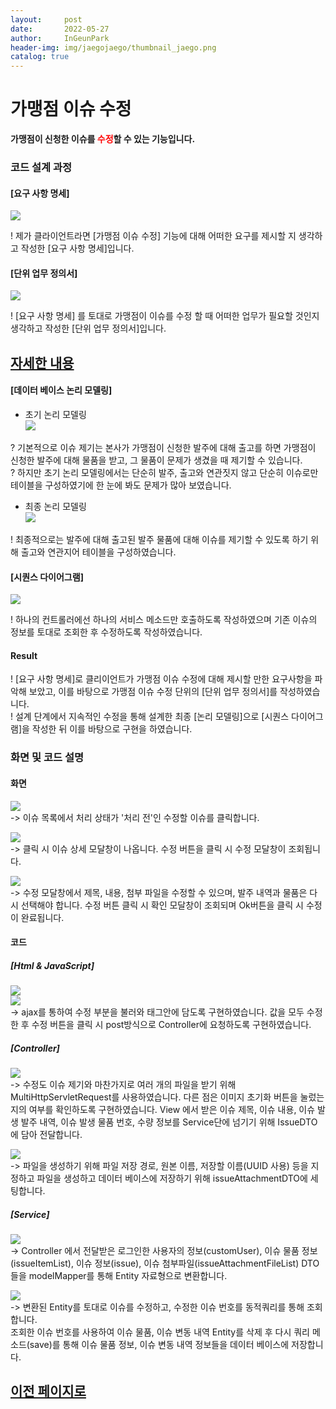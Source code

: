 ```yaml
---
layout:     post
date:       2022-05-27
author:     InGeunPark
header-img: img/jaegojaego/thumbnail_jaego.png
catalog: true
---
```


# 가맹점 이슈 수정

<p style="font-weight:bold">가맹점이 신청한 이슈를 <font style="color: red;">수정</font>할 수 있는 기능입니다. </p>

### 코드 설계 과정

#### [요구 사항 명세]
<img src="../../../../img/jaegojaego/issueModify/issue-modify_1.png"> <br>

! 제가 클라이언트라면 [가맹점 이슈 수정] 기능에 대해 어떠한 요구를 제시할 지 생각하고 작성한 [요구 사항 명세]입니다.

#### [단위 업무 정의서] 

<img src="../../../../img/jaegojaego/issueModify/issue-modify_2.png"> <br>

! [요구 사항 명세] 를 토대로 가맹점이 이슈를 수정 할 때 어떠한 업무가 필요할 것인지 생각하고 작성한 [단위 업무 정의서]입니다.

## [자세한 내용](https://www.notion.so/912b85f8f7f645b6859401cccae0124b)

#### [데이터 베이스 논리 모델링]
- 초기 논리 모델링 <br>
<img src="../../../../img/jaegojaego/issueRegist/issue-regist_3.png"> <br>

? 기본적으로 이슈 제기는 본사가 가맹점이 신청한 발주에 대해 출고를 하면 가맹점이 신청한 발주에 대해 물품을 받고, 그 물품이 문제가 생겼을 때 제기할 수 있습니다. <br>
? 하지만 초기 논리 모델링에서는 단순히 발주, 출고와 연관짓지 않고 단순히 이슈로만 테이블을 구성하였기에 한 눈에 봐도 문제가 많아 보였습니다.

- 최종 논리 모델링 <br>
<img src="../../../../img/jaegojaego/issueRegist/issue-regist_4.png"> <br>

! 최종적으로는 발주에 대해 출고된 발주 물품에 대해 이슈를 제기할 수 있도록 하기 위해 출고와 연관지어 테이블을 구성하였습니다.

#### [시퀀스 다이어그램]

<img src="../../../../img/jaegojaego/issueModify/issue-modify_3.png"> <br>

! 하나의 컨트롤러에선 하나의 서비스 메소드만 호출하도록 작성하였으며 기존 이슈의 정보를 토대로 조회한 후 수정하도록 작성하였습니다.

#### Result
! [요구 사항 명세]로 클리이언트가 가맹점 이슈 수정에 대해 제시할 만한 요구사항을 파악해 보았고, 이를 바탕으로 가맹점 이슈 수정 단위의 [단위 업무 정의서]를 작성하였습니다.  <br>
! 설계 단계에서 지속적인 수정을 통해 설계한 최종 [논리 모델링]으로  [시퀀스 다이어그램]을 작성한 뒤 이를 바탕으로 구현을 하였습니다. <br>

### 화면 및 코드 설명

#### 화면
<img src="../../../../img/jaegojaego/issueModify/issue-modify_4.png"> <br>
-> 이슈 목록에서 처리 상태가 '처리 전'인 수정할 이슈를 클릭합니다. <br>

<img src="../../../../img/jaegojaego/issueModify/issue-modify_5.png"> <br>
-> 클릭 시 이슈 상세 모달창이 나옵니다. 수정 버튼을 클릭 시 수정 모달창이 조회됩니다.<br>

<img src="../../../../img/jaegojaego/issueModify/issue-modify_6.png"> <br>
-> 수정 모달창에서 제목, 내용, 첨부 파일을 수정할 수 있으며, 발주 내역과 물품은 다시 선택해야 합니다. 수정 버튼 클릭 시 확인 모달창이 조회되며 Ok버튼을 클릭 시 수정이 완료됩니다. <br>

#### 코드

##### [Html & JavaScript]
<img src="../../../../img/jaegojaego/issueModify/issue-modify_7.png"> <br>
<img src="../../../../img/jaegojaego/issueModify/issue-modify_8.png"> <br>
-> ajax를 통하여 수정 부분을 불러와 태그안에 담도록 구현하였습니다. 값을 모두 수정한 후 수정 버튼을 클릭 시 post방식으로 Controller에 요청하도록 구현하였습니다.

##### [Controller]
<img src="../../../../img/jaegojaego/issueModify/issue-modify_9.png"> <br>
-> 수정도 이슈 제기와 마찬가지로 여러 개의 파일을 받기 위해 MultiHttpServletRequest를 사용하였습니다. 다른 점은 이미지 초기화 버튼을 눌렀는 지의 여부를 확인하도록 구현하였습니다. View 에서 받은 이슈 제목, 이슈 내용, 이슈 발생 발주 내역, 이슈 발생 물품 번호, 수량 정보를 Service단에 넘기기 위해 IssueDTO에 담아 전달합니다. <br>

<img src="../../../../img/jaegojaego/issueModify/issue-modify_10.png"> <br>
-> 파일을 생성하기 위해 파일 저장 경로, 원본 이름, 저장할 이름(UUID 사용) 등을 지정하고 파일을 생성하고 데이터 베이스에 저장하기 위해 issueAttachmentDTO에 세팅합니다. <br>

##### [Service]
<img src="../../../../img/jaegojaego/issueModify/issue-modify_11.png"> <br>
-> Controller 에서 전달받은 로그인한 사용자의 정보(customUser), 이슈 물품 정보(issueItemList), 이슈 정보(issue), 이슈 첨부파일(issueAttachmentFileList) DTO 들을 modelMapper를 통해 Entity 자료형으로 변환합니다. <br>

<img src="../../../../img/jaegojaego/issueModify/issue-modify_12.png"> <br>
-> 변환된 Entity를 토대로 이슈를 수정하고, 수정한 이슈 번호를 동적쿼리를 통해 조회합니다. <br>
조회한 이슈 번호를 사용하여 이슈 물품, 이슈 변동 내역 Entity를 삭제 후 다시 쿼리 메소드(save)를 통해 이슈 물품 정보, 이슈 변동 내역 정보들을 데이터 베이스에 저장합니다.

## [이전 페이지로](https://ingeunpark.github.io/2022/05/27/jaegojaego/#list)



